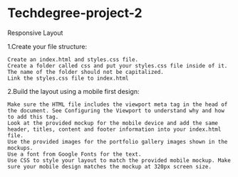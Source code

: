 # Techdegree-project-2
 Responsive Layout

1.Create your file structure:

    Create an index.html and styles.css file.
    Create a folder called css and put your styles.css file inside of it. The name of the folder should not be capitalized.
    Link the styles.css file to index.html


2.Build the layout using a mobile first design:

    Make sure the HTML file includes the viewport meta tag in the head of the document. See Configuring the Viewport to understand why and how to add this tag.
    Look at the provided mockup for the mobile device and add the same header, titles, content and footer information into your index.html file.
    Use the provided images for the portfolio gallery images shown in the mockups.
    Use a font from Google Fonts for the text.
    Use CSS to style your layout to match the provided mobile mockup. Make sure your mobile design matches the mockup at 320px screen size.




